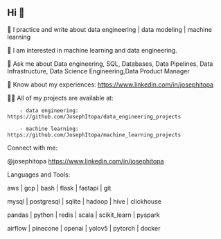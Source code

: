 ## Hi 👋

💞️ I practice and write about data engineering | data modeling | machine learning

👀 I am interested in machine learning and data engineering.

💬 Ask me about Data engineering, SQL, Databases, Data Pipelines, Data Infrastructure, Data Science Engineering,Data Product Manager

📄 Know about my experiences: https://www.linkedin.com/in/josephitopa

👨‍💻 All of my projects are available at:
        
        - data engineering: https://github.com/JosephItopa/data_engineering_projects

        - machine learning: https://github.com/JosephItopa/machine_learning_projects

Connect with me:

@josephitopa https://www.linkedin.com/in/josephitopa

Languages and Tools:

 aws | gcp | bash | flask | fastapi | git 
 
 mysql | postgresql | sqlite | hadoop | hive | clickhouse
 
 pandas | python | redis | scala | scikit_learn | pyspark
 
 airflow | pinecone | openai | yolov5 | pytorch | docker 
